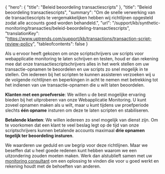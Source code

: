 {
  "hero": {
    "title": "Beleid beoordeling transactiescripts"
  },
  "title": "Beleid beoordeling transactiescripts",
  "summary": "Om de snelle verwerking van de transactiescripts te vergemakkelijken hebben wij richtlijnen opgesteld zodat alle accounts goed worden behandeld.",
  "url": "/support/kb/synthetic-monitoring/transacties/beleid-beoordeling-transactiescripts",
  "translationKey": "https://www.uptrends.com/support/kb/transactions/transaction-script-review-policy",
  "tableofcontents": false
}

Als u ervoor heeft gekozen om onze scriptschrijvers uw scripts voor webapplicatie monitoring te laten schrijven en testen, houd er dan rekening mee dat onze transactiescriptschrijvers alles in het werk stellen om uw transactie-opnamen te beoordelen en uw scripts zo snel mogelijk in te stellen. Om iedereen bij het scripten te kunnen assisteren verzoeken wij u de volgende richtlijnen en beperkingen in acht te nemen met betrekking tot het indienen van uw transactie-opnamen die u wilt laten beoordelen.

**Klanten met een proefversie**: We willen u de best mogelijke ervaring bieden bij het uitproberen van onze Webapplicatie Monitoring. U kunt zoveel opnamen maken als u wilt, maar u kunt tijdens uw proefperiode slechts **één opname** insturen om deze te laten scripten en stabiliseren.

**Betalende klanten**: We willen iedereen zo snel mogelijk van dienst zijn. Om te voorkomen dat een klant te veel beslag legt op de tijd van onze scriptschrijvers kunnen betalende accounts maximaal **drie opnamen tegelijk ter beoordeling insturen**.

We waarderen uw geduld en uw begrip voor deze richtlijnen. Maar we beseffen dat u heel goede redenen kunt hebben waarom we een uitzondering zouden moeten maken. Werk dan alstublieft samen met uw [monitoring consultant](/contact) om een oplossing te vinden die voor u goed werkt en rekening houdt met de behoeften van anderen.
